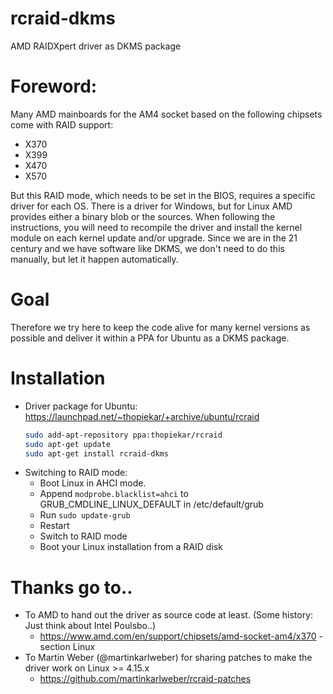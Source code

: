 # rcraid-dkms
AMD RAIDXpert driver as DKMS package

Foreword:
===========

Many AMD mainboards for the AM4 socket based on the following chipsets come with RAID support:
 * X370
 * X399
 * X470
 * X570

But this RAID mode, which needs to be set in the BIOS, requires a specific driver for each OS.
There is a driver for Windows, but for Linux AMD provides either a binary blob or the sources.
When following the instructions, you will need to recompile the driver and install the kernel module on each kernel update and/or upgrade.
Since we are in the 21 century and we have software like DKMS, we don't need to do this manually, but let it happen automatically.

Goal
====
Therefore we try here to keep the code alive for many kernel versions as possible and deliver it within a PPA for Ubuntu as a DKMS package.

Installation
============
  * Driver package for Ubuntu: https://launchpad.net/~thopiekar/+archive/ubuntu/rcraid 
    ```bash
    sudo add-apt-repository ppa:thopiekar/rcraid
    sudo apt-get update
    sudo apt-get install rcraid-dkms
    ```
  * Switching to RAID mode:
    * Boot Linux in AHCI mode.
    * Append `modprobe.blacklist=ahci` to GRUB_CMDLINE_LINUX_DEFAULT in /etc/default/grub
    * Run `sudo update-grub`
    * Restart
    * Switch to RAID mode
    * Boot your Linux installation from a RAID disk

Thanks go to..
==============
  * To AMD to hand out the driver as source code at least. (Some history: Just think about Intel Poulsbo..)
    * https://www.amd.com/en/support/chipsets/amd-socket-am4/x370 - section Linux
  * To Martin Weber (@martinkarlweber) for sharing patches to make the driver work on Linux >= 4.15.x
    * https://github.com/martinkarlweber/rcraid-patches
